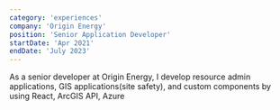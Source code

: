```yaml
---
category: 'experiences'
company: 'Origin Energy'
position: 'Senior Application Developer'
startDate: 'Apr 2021'
endDate: 'July 2023'
---
```


As a senior developer at Origin Energy, I develop resource admin applications, GIS applications(site safety), and custom components by using React, ArcGIS API, Azure
